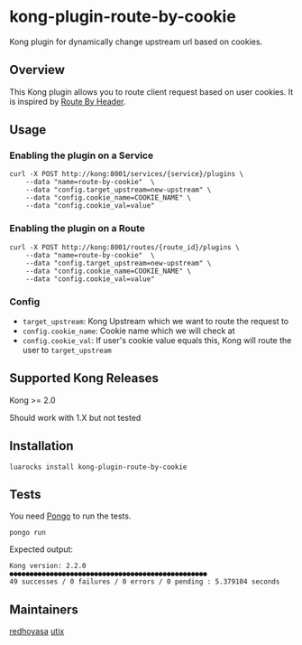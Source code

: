 # kong-plugin-route-by-cookie
Kong plugin for dynamically change upstream url based on cookies.

## Overview

This Kong plugin allows you to route client request based on user cookies. It is inspired by [Route By Header](https://docs.konghq.com/hub/kong-inc/route-by-header/).

## Usage

### Enabling the plugin on a Service

```
curl -X POST http://kong:8001/services/{service}/plugins \
    --data "name=route-by-cookie"  \
    --data "config.target_upstream=new-upstream" \
    --data "config.cookie_name=COOKIE_NAME" \
    --data "config.cookie_val=value"
```

### Enabling the plugin on a Route

```
curl -X POST http://kong:8001/routes/{route_id}/plugins \
    --data "name=route-by-cookie"  \
    --data "config.target_upstream=new-upstream" \
    --data "config.cookie_name=COOKIE_NAME" \
    --data "config.cookie_val=value"
```

### Config

- `target_upstream`: Kong Upstream which we want to route the request to
- `config.cookie_name`: Cookie name which we will check at
- `config.cookie_val`: If user's cookie value equals this, Kong will route the user to `target_upstream`

## Supported Kong Releases

Kong >= 2.0

Should work with 1.X but not tested

## Installation

```
luarocks install kong-plugin-route-by-cookie
```

## Tests

You need [Pongo](https://github.com/Kong/kong-pongo) to run the tests.

```
pongo run
```
Expected output:
```
Kong version: 2.2.0
●●●●●●●●●●●●●●●●●●●●●●●●●●●●●●●●●●●●●●●●●●●●●●●●●
49 successes / 0 failures / 0 errors / 0 pending : 5.379104 seconds
```

## Maintainers

[redhoyasa](https://github.com/redhoyasa)
[utix](https://github.com/utix)
